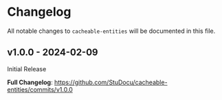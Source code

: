# Changelog

All notable changes to `cacheable-entities` will be documented in this file.

## v1.0.0 - 2024-02-09

Initial Release

**Full Changelog**: https://github.com/StuDocu/cacheable-entities/commits/v1.0.0
